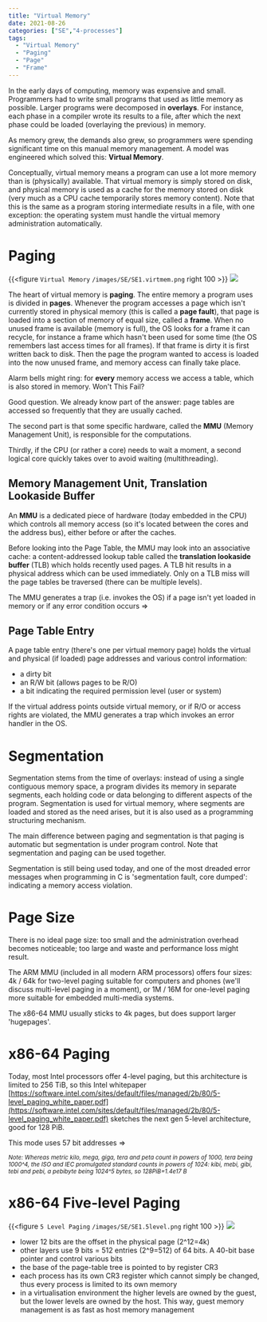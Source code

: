 ```yaml
---
title: "Virtual Memory"
date: 2021-08-26
categories: ["SE","4-processes"]
tags:
  - "Virtual Memory"
  - "Paging"
  - "Page"
  - "Frame"
---
```

In the early days of computing, memory was expensive and small. Programmers had to write small programs that used as little memory as possible. Larger programs were decomposed in **overlays**. For instance, each phase in a compiler wrote its results to a file, after which the next phase could be loaded (overlaying the previous) in memory.

As memory grew, the demands also grew, so programmers were spending significant time on this manual memory management. A model was engineered which solved this: **Virtual Memory**.

Conceptually, virtual memory means a program can use a lot more memory than is (physically) available. That virtual memory is simply stored on disk, and physical memory is used as a cache for the memory stored on disk (very much as a CPU cache temporarily stores memory content). Note that this is the same as a program storing intermediate results in a file, with one exception: the operating system must handle the virtual memory administration automatically.

# Paging

{{<figure `Virtual Memory` `/images/SE/SE1.virtmem.png` right 100 >}}
![](SE1.virtmem.png)

The heart of virtual memory is **paging**. The entire memory a program uses is divided in **pages**. Whenever the program accesses a page which isn't currently stored in physical memory (this is called a **page fault**), that page is loaded into a section of memory of equal size, called a **frame**. When no unused frame is available (memory is full), the OS looks for a frame it can recycle, for instance a frame which hasn't been used for some time (the OS remembers last access times for all frames). If that frame is dirty it is first written back to disk. Then the page the program wanted to access is loaded into the now unused frame, and memory access can finally take place. 

Alarm bells might ring: for **every** memory access we access a table, which is also stored in memory. Won't This Fail?

Good question. We already know part of the answer: page tables are accessed so frequently that they are usually cached.

The second part is that some specific hardware, called the **MMU** (Memory Management Unit), is responsible for the computations.

Thirdly, if the CPU (or rather a core) needs to wait a moment, a second logical core quickly takes over to avoid waiting (multithreading).

## Memory Management Unit, Translation Lookaside Buffer

An **MMU** is a dedicated piece of hardware (today embedded in the CPU) which controls all memory access (so it's located between the cores and the address bus), either before or after the caches.

Before looking into the Page Table, the MMU may look into an associative cache: a content-addressed lookup table called the **translation lookaside buffer** (TLB) which holds recently used pages. A TLB hit results in a physical address which can be used immediately. Only on a TLB miss will the page tables be traversed (there can be multiple levels).

The MMU generates a trap (i.e. invokes the OS) if a page isn't yet loaded in memory or if any error condition occurs =>

## Page Table Entry

A page table entry (there's one per virtual memory page) holds the virtual and physical (if loaded) page addresses and various control information:

* a dirty bit
* an R/W bit (allows pages to be R/O)
* a bit indicating the required permission level (user or system)


If the virtual address points outside virtual memory, or if R/O or access rights are violated, the MMU generates a trap which invokes an error handler in the OS.

# Segmentation

Segmentation stems from the time of overlays: instead of using a single contiguous memory space, a program divides its memory in separate segments, each holding code or data belonging to different aspects of the program. Segmentation is used for virtual memory, where segments are loaded and stored as the need arises, but it is also used as a programming structuring mechanism. 

The main difference between paging and segmentation is that paging is automatic but segmentation is under program control. Note that segmentation and paging can be used together.

Segmentation is still being used today, and one of the most dreaded error messages when programming in C is 'segmentation fault, core dumped': indicating a memory access violation.

# Page Size

There is no ideal page size: too small and the administration overhead becomes noticeable; too large and waste and performance loss might result.

The ARM MMU (included in all modern ARM processors) offers four sizes: 4k / 64k for two-level paging suitable for computers and phones (we'll discuss multi-level paging in a moment), or 1M / 16M for one-level paging more suitable for embedded multi-media systems.

The x86-64 MMU usually sticks to 4k pages, but does support larger 'hugepages'.

# x86-64 Paging

Today, most Intel processors offer 4-level paging, but this architecture is limited to 256 TiB, so this Intel whitepaper [https://software.intel.com/sites/default/files/managed/2b/80/5-level_paging_white_paper.pdf](https://software.intel.com/sites/default/files/managed/2b/80/5-level_paging_white_paper.pdf) sketches the next gen 5-level architecture, good for 128 PiB.

This mode uses 57 bit addresses =>

<small>*Note: Whereas metric kilo, mega, giga, tera and peta count in powers of 1000, tera being 1000^4, the ISO and IEC promulgated standard counts in powers of 1024: kibi, mebi, gibi, tebi and pebi, a pebibyte being 1024^5 bytes, so 128PiB=1.4e17 B*</small>

# x86-64 Five-level Paging
{{<figure `5 Level Paging` `/images/SE/SE1.5level.png` right 100 >}}
![](SE1.5level.png)

* lower 12 bits are the offset in the physical page (2^12=4k)
* other layers use 9 bits = 512 entries (2^9=512) of 64 bits. A 40-bit base pointer and control various bits
* the base of the page-table tree is pointed to by register CR3
* each process has its own CR3 register which cannot simply be changed, thus every process is limited to its own memory
* in a virtualisation environment the higher levels are owned by the guest, but the lower levels are owned by the host. This way, guest memory management is as fast as host memory management 



